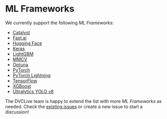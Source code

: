 # ML Frameworks

We currently support the following _ML Frameworks_:

- [Catalyst](/doc/dvclive/ml-frameworks/catalyst)
- [Fast.ai](/doc/dvclive/ml-frameworks/fastai)
- [Hugging Face](/doc/dvclive/ml-frameworks/huggingface)
- [Keras](/doc/dvclive/ml-frameworks/keras)
- [LightGBM](/doc/dvclive/ml-frameworks/lightgbm)
- [MMCV](/doc/dvclive/ml-frameworks/mmcv)
- [Optuna](/doc/dvclive/ml-frameworks/optuna)
- [PyTorch](/doc/dvclive/ml-frameworks/pytorch)
- [PyTorch Lightning](/doc/dvclive/ml-frameworks/pytorch-lightning)
- [TensorFlow](/doc/dvclive/ml-frameworks/tensorflow)
- [XGBoost](/doc/dvclive/ml-frameworks/xgboost)
- [Ultralytics YOLO v8](/doc/dvclive/ml-frameworks/yolo)

The DVCLive team is happy to extend the list with more _ML Frameworks_ as
needed. Check the
[existing issues](https://github.com/iterative/dvclive/issues?q=is%3Aissue+is%3Aopen+label%3Aintegrations)
or create a new issue to start a discussion!
